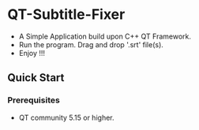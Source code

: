 # QT-Subtitle-Fixer
- A Simple Application build upon C++ QT Framework.
- Run the program. Drag and drop '.srt' file(s).
- Enjoy !!!
## Quick Start
### Prerequisites
- QT community 5.15 or higher.

